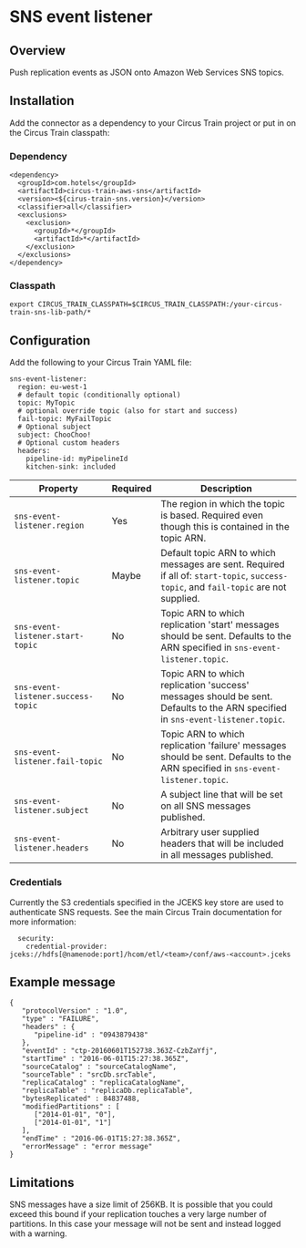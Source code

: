 # SNS event listener

##  Overview
Push replication events as JSON onto Amazon Web Services SNS topics.

## Installation
Add the connector as a dependency to your Circus Train project or put in on the Circus Train classpath:
### Dependency
    <dependency>
      <groupId>com.hotels</groupId>
      <artifactId>circus-train-aws-sns</artifactId>
      <version><${cirus-train-sns.version}</version>
      <classifier>all</classifier>
      <exclusions>
        <exclusion>
          <groupId>*</groupId>
          <artifactId>*</artifactId>
        </exclusion>
      </exclusions>
    </dependency>   
### Classpath
    export CIRCUS_TRAIN_CLASSPATH=$CIRCUS_TRAIN_CLASSPATH:/your-circus-train-sns-lib-path/*
   
## Configuration
Add the following to your Circus Train YAML file:

    sns-event-listener:
      region: eu-west-1
      # default topic (conditionally optional)
      topic: MyTopic
      # optional override topic (also for start and success)
      fail-topic: MyFailTopic
      # Optional subject
      subject: ChooChoo!
      # Optional custom headers
      headers:
        pipeline-id: myPipelineId
        kitchen-sink: included

|Property|Required|Description|
|----|----|----|
|`sns-event-listener.region`|Yes|The region in which the topic is based. Required even though this is contained in the topic ARN.|
|`sns-event-listener.topic`|Maybe|Default topic ARN to which messages are sent. Required if all of: `start-topic`, `success-topic`, and `fail-topic` are not supplied.| 
|`sns-event-listener.start-topic`|No|Topic ARN to which replication 'start' messages should be sent. Defaults to the ARN specified in `sns-event-listener.topic`.|
|`sns-event-listener.success-topic`|No|Topic ARN to which replication 'success' messages should be sent. Defaults to the ARN specified in `sns-event-listener.topic`.|
|`sns-event-listener.fail-topic`|No|Topic ARN to which replication 'failure' messages should be sent. Defaults to the ARN specified in `sns-event-listener.topic`.|
|`sns-event-listener.subject`|No|A subject line that will be set on all SNS messages published.|
|`sns-event-listener.headers`|No|Arbitrary user supplied headers that will be included in all messages published.|

### Credentials
Currently the S3 credentials specified in the JCEKS key store are used to authenticate SNS requests. See the main Circus Train documentation for more information:

      security:
        credential-provider: jceks://hdfs[@namenode:port]/hcom/etl/<team>/conf/aws-<account>.jceks

## Example message

	{
	   "protocolVersion" : "1.0",
	   "type" : "FAILURE",
	   "headers" : {
	      "pipeline-id" : "0943879438"
	   },
	   "eventId" : "ctp-20160601T152738.363Z-CzbZaYfj",
	   "startTime" : "2016-06-01T15:27:38.365Z",
	   "sourceCatalog" : "sourceCatalogName",
	   "sourceTable" : "srcDb.srcTable",
	   "replicaCatalog" : "replicaCatalogName",
	   "replicaTable" : "replicaDb.replicaTable",
	   "bytesReplicated" : 84837488,
	   "modifiedPartitions" : [
	      ["2014-01-01", "0"],
	      ["2014-01-01", "1"]
	   ],
	   "endTime" : "2016-06-01T15:27:38.365Z",
	   "errorMessage" : "error message"
	}

## Limitations
SNS messages have a size limit of 256KB. It is possible that you could exceed this bound if your replication touches a very large number of partitions. In this case your message will not be sent and instead logged with a warning.
